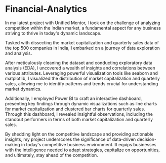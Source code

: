 # Financial-Analytics

In my latest project with Unified Mentor, I took on the challenge of analyzing competition within the Indian market, a fundamental aspect for any business striving to thrive in today's dynamic landscape.

Tasked with dissecting the market capitalization and quarterly sales data of the top 500 companies in India, I embarked on a journey of data exploration and analysis.

After meticulously cleaning the dataset and conducting exploratory data analysis (EDA), I uncovered a wealth of insights and correlations between various attributes. Leveraging powerful visualization tools like seaborn and matplotlib, I visualized the distribution of market capitalization and quarterly sales, allowing me to identify patterns and trends crucial for understanding market dynamics.

Additionally, I employed Power BI to craft an interactive dashboard, presenting key findings through dynamic visualizations such as line charts for market capitalization and clustered bar charts for quarterly sales. Through this dashboard, I revealed insightful observations, including the standout performers in terms of both market capitalization and quarterly sales.

By shedding light on the competitive landscape and providing actionable insights, my project underscores the significance of data-driven decision-making in today's competitive business environment. It equips businesses with the intelligence needed to adapt strategies, capitalize on opportunities, and ultimately, stay ahead of the competition.
